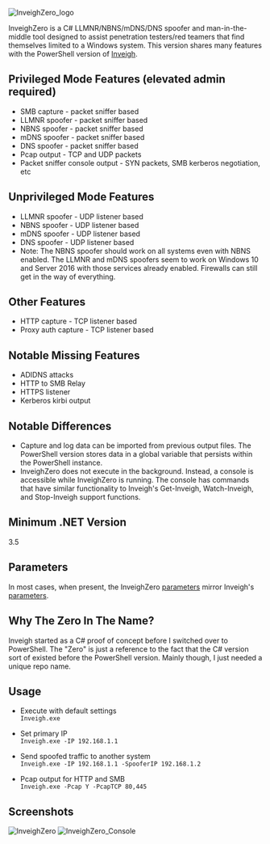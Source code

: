 ![InveighZero_logo](https://user-images.githubusercontent.com/5897462/62184518-7ab31380-b32c-11e9-9470-b3f482bd4577.png)

InveighZero is a C# LLMNR/NBNS/mDNS/DNS spoofer and man-in-the-middle tool designed to assist penetration testers/red teamers that find themselves limited to a Windows system. This version shares many features with the PowerShell version of [Inveigh](https://github.com/Kevin-Robertson/Inveigh).         

## Privileged Mode Features (elevated admin required)  
* SMB capture - packet sniffer based  
* LLMNR spoofer - packet sniffer based  
* NBNS spoofer - packet sniffer based  
* mDNS spoofer - packet sniffer based  
* DNS spoofer - packet sniffer based  
* Pcap output - TCP and UDP packets  
* Packet sniffer console output - SYN packets, SMB kerberos negotiation, etc  

## Unprivileged Mode Features
* LLMNR spoofer - UDP listener based  
* NBNS spoofer - UDP listener based  
* mDNS spoofer - UDP listener based  
* DNS spoofer - UDP listener based  
* Note: The NBNS spoofer should work on all systems even with NBNS enabled. The LLMNR and mDNS spoofers seem to work on Windows 10 and Server 2016 with those services already enabled. Firewalls can still get in the way of everything.    

## Other Features  
* HTTP capture - TCP listener based  
* Proxy auth capture - TCP listener based  

## Notable Missing Features   
* ADIDNS attacks  
* HTTP to SMB Relay  
* HTTPS listener  
* Kerberos kirbi output  

## Notable Differences   
* Capture and log data can be imported from previous output files. The PowerShell version stores data in a global variable that persists within the PowerShell instance.  
* InveighZero does not execute in the background. Instead, a console is accessible while InveighZero is running. The console has commands that have similar functionality to Inveigh's Get-Inveigh, Watch-Inveigh, and Stop-Inveigh support functions.  

## Minimum .NET Version
3.5  

## Parameters  
In most cases, when present, the InveighZero [parameters](https://github.com/Kevin-Robertson/InveighZero/wiki/Parameters) mirror Inveigh's [parameters](https://github.com/Kevin-Robertson/Inveigh/wiki/Parameters).    

## Why The Zero In The Name?  
Inveigh started as a C# proof of concept before I switched over to PowerShell. The "Zero" is just a reference to the fact that the C# version sort of existed before the PowerShell version. Mainly though, I just needed a unique repo name.       

## Usage

* Execute with default settings  
`Inveigh.exe`

* Set primary IP   
`Inveigh.exe -IP 192.168.1.1`

* Send spoofed traffic to another system   
`Inveigh.exe -IP 192.168.1.1 -SpooferIP 192.168.1.2`

* Pcap output for HTTP and SMB   
`Inveigh.exe -Pcap Y -PcapTCP 80,445`

## Screenshots  
![InveighZero](https://user-images.githubusercontent.com/5897462/62214923-fc7a5f80-b373-11e9-968e-827da67df654.PNG)
![InveighZero_Console](https://user-images.githubusercontent.com/5897462/62178860-80066300-b318-11e9-9799-90428c08d087.PNG)
